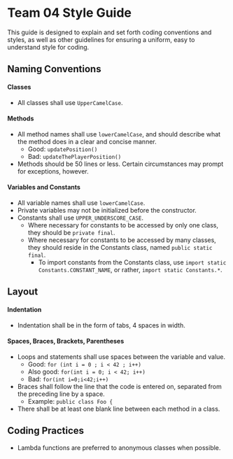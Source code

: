 # Team 04 Style Guide

This guide is designed to explain and set forth coding conventions and styles, as well as other guidelines for ensuring a uniform, easy to understand style for coding.

## Naming Conventions

#### Classes
- All classes shall use `UpperCamelCase`.

#### Methods
- All method names shall use `lowerCamelCase`, and should describe what the method does in a clear and concise manner.
  - Good: `updatePosition()`
  - Bad: `updateThePlayerPosition()`
- Methods should be 50 lines or less. Certain circumstances may prompt for exceptions, however.

#### Variables and Constants
- All variable names shall use `lowerCamelCase`.
- Private variables may not be initialized before the constructor.
- Constants shall use `UPPER_UNDERSCORE_CASE`.
  - Where necessary for constants to be accessed by only one class, they should be `private final`.
  - Where necessary for constants to be accessed by many classes, they should reside in the Constants class, named `public static final`.
    - To import constants from the Constants class, use `import static Constants.CONSTANT_NAME`, or rather, `import static Constants.*`.

## Layout

#### Indentation
- Indentation shall be in the form of tabs, 4 spaces in width.

#### Spaces, Braces, Brackets, Parentheses
- Loops and statements shall use spaces between the variable and value.
  - Good: `for (int i = 0 ; i < 42 ; i++)`
  - Also good: `for(int i = 0; i < 42; i++)`
  - Bad: `for(int i=0;i<42;i++)`
- Braces shall follow the line that the code is entered on, separated from the preceding line by a space.
  - Example: `public class Foo {`
- There shall be at least one blank line between each method in a class.

## Coding Practices

- Lambda functions are preferred to anonymous classes when possible.
